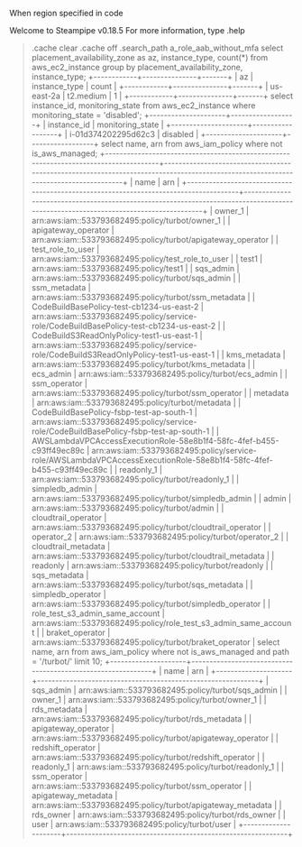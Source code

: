 When region specified in code

Welcome to Steampipe v0.18.5
For more information, type .help
> .cache clear
> .cache off
> .search_path a_role_aab_without_mfa
> select
  placement_availability_zone as az,
  instance_type,
  count(*)
from
  aws_ec2_instance
group by
  placement_availability_zone,
  instance_type;
+------------+---------------+-------+
| az         | instance_type | count |
+------------+---------------+-------+
| us-east-2a | t2.medium     | 1     |
+------------+---------------+-------+
> select
  instance_id,
  monitoring_state
from
  aws_ec2_instance
where
  monitoring_state = 'disabled';
+---------------------+------------------+
| instance_id         | monitoring_state |
+---------------------+------------------+
| i-01d374202295d62c3 | disabled         |
+---------------------+------------------+
> select
  name,
  arn
from
  aws_iam_policy
where
  not is_aws_managed;
+--------------------------------------------------------------------------------------+------------------------------------------------------------------------------------------------------------------------------------+
| name                                                                                 | arn                                                                                                                                |
+--------------------------------------------------------------------------------------+------------------------------------------------------------------------------------------------------------------------------------+
| owner_1                                                                              | arn:aws:iam::533793682495:policy/turbot/owner_1                                                                                    |
| apigateway_operator                                                                  | arn:aws:iam::533793682495:policy/turbot/apigateway_operator                                                                        |
| test_role_to_user                                                                    | arn:aws:iam::533793682495:policy/test_role_to_user                                                                                 |
| test1                                                                                | arn:aws:iam::533793682495:policy/test1                                                                                             |
| sqs_admin                                                                            | arn:aws:iam::533793682495:policy/turbot/sqs_admin                                                                                  |
| ssm_metadata                                                                         | arn:aws:iam::533793682495:policy/turbot/ssm_metadata                                                                               |
| CodeBuildBasePolicy-test-cb1234-us-east-2                                            | arn:aws:iam::533793682495:policy/service-role/CodeBuildBasePolicy-test-cb1234-us-east-2                                            |
| CodeBuildS3ReadOnlyPolicy-test1-us-east-1                                            | arn:aws:iam::533793682495:policy/service-role/CodeBuildS3ReadOnlyPolicy-test1-us-east-1                                            |
| kms_metadata                                                                         | arn:aws:iam::533793682495:policy/turbot/kms_metadata                                                                               |
| ecs_admin                                                                            | arn:aws:iam::533793682495:policy/turbot/ecs_admin                                                                                  |
| ssm_operator                                                                         | arn:aws:iam::533793682495:policy/turbot/ssm_operator                                                                               |
| metadata                                                                             | arn:aws:iam::533793682495:policy/turbot/metadata                                                                                   |
| CodeBuildBasePolicy-fsbp-test-ap-south-1                                             | arn:aws:iam::533793682495:policy/service-role/CodeBuildBasePolicy-fsbp-test-ap-south-1                                             |
| AWSLambdaVPCAccessExecutionRole-58e8b1f4-58fc-4fef-b455-c93ff49ec89c                 | arn:aws:iam::533793682495:policy/service-role/AWSLambdaVPCAccessExecutionRole-58e8b1f4-58fc-4fef-b455-c93ff49ec89c                 |
| readonly_1                                                                           | arn:aws:iam::533793682495:policy/turbot/readonly_1                                                                                 |
| simpledb_admin                                                                       | arn:aws:iam::533793682495:policy/turbot/simpledb_admin                                                                             |
| admin                                                                                | arn:aws:iam::533793682495:policy/turbot/admin                                                                                      |
| cloudtrail_operator                                                                  | arn:aws:iam::533793682495:policy/turbot/cloudtrail_operator                                                                        |
| operator_2                                                                           | arn:aws:iam::533793682495:policy/turbot/operator_2                                                                                 |
| cloudtrail_metadata                                                                  | arn:aws:iam::533793682495:policy/turbot/cloudtrail_metadata                                                                        |
| readonly                                                                             | arn:aws:iam::533793682495:policy/turbot/readonly                                                                                   |
| sqs_metadata                                                                         | arn:aws:iam::533793682495:policy/turbot/sqs_metadata                                                                               |
| simpledb_operator                                                                    | arn:aws:iam::533793682495:policy/turbot/simpledb_operator                                                                          |
| role_test_s3_admin_same_account                                                      | arn:aws:iam::533793682495:policy/role_test_s3_admin_same_account                                                                   |
| braket_operator                                                                      | arn:aws:iam::533793682495:policy/turbot/braket_operator                                                                            |
> select
  name,
  arn
from
  aws_iam_policy
where
  not is_aws_managed
  and path = '/turbot/' limit 10;
+---------------------+-------------------------------------------------------------+
| name                | arn                                                         |
+---------------------+-------------------------------------------------------------+
| sqs_admin           | arn:aws:iam::533793682495:policy/turbot/sqs_admin           |
| owner_1             | arn:aws:iam::533793682495:policy/turbot/owner_1             |
| rds_metadata        | arn:aws:iam::533793682495:policy/turbot/rds_metadata        |
| apigateway_operator | arn:aws:iam::533793682495:policy/turbot/apigateway_operator |
| redshift_operator   | arn:aws:iam::533793682495:policy/turbot/redshift_operator   |
| readonly_1          | arn:aws:iam::533793682495:policy/turbot/readonly_1          |
| ssm_operator        | arn:aws:iam::533793682495:policy/turbot/ssm_operator        |
| apigateway_metadata | arn:aws:iam::533793682495:policy/turbot/apigateway_metadata |
| rds_owner           | arn:aws:iam::533793682495:policy/turbot/rds_owner           |
| user                | arn:aws:iam::533793682495:policy/turbot/user                |
+---------------------+-------------------------------------------------------------+